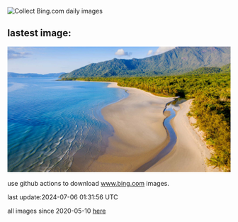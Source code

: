 ![Collect Bing.com daily images](https://github.com/counter2015/bing-daily-images/workflows/Collect%20Bing.com%20daily%20images/badge.svg)
## lastest image:
![](images/NoahBeach.jpg)

use github actions to download www.bing.com images.

last update:2024-07-06 01:31:56 UTC

all images since 2020-05-10 [here](https://github.com/counter2015/bing-daily-images/tree/master/images) 
